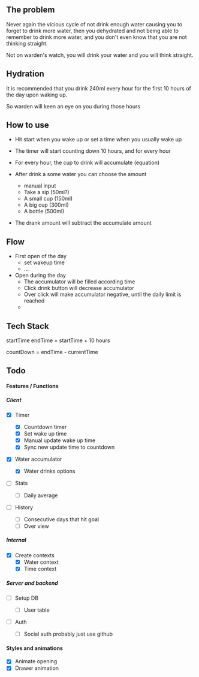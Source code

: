 ## The problem

Never again the vicious cycle of not drink enough water causing you to forget to drink more water, then you dehydrated and not being able to remember to drink more water, and you don't even know that you are not thinking straight.

Not on warden's watch, you will drink your water and you will think straight.

## Hydration

It is recommended that you drink 240ml every hour for the first 10 hours of the day upon waking up.

So warden will keen an eye on you during those hours

## How to use

- Hit start when you wake up or set a time when you usually wake up
- The timer will start counting down 10 hours, and for every hour
- For every hour, the cup to drink will accumulate (equation)
- After drink a some water you can choose the amount

  - manual input
  - Take a sip (50ml?)
  - A small cup (150ml)
  - A big cup (300ml)
  - A bottle (500ml)

- The drank amount will subtract the accumulate amount

## Flow

- First open of the day
  - set wakeup time
  - ...
- Open during the day
  - The accumulator will be filled according time
  - Click drink button will decrease accumulator
  - Over click will make accumulator negative, until the daily limit is reached
  -

## Tech Stack

startTime
endTime = startTime + 10 hours

countDown = endTime - currentTime

## Todo

#### Features / Functions

##### Client

- [x] Timer

  - [x] Countdown timer
  - [x] Set wake up time
  - [x] Manual update wake up time
  - [x] Sync new update time to countdown

- [x] Water accumulator

  - [x] Water drinks options

- [ ] Stats

  - [ ] Daily average

- [ ] History
  - [ ] Consecutive days that hit goal
  - [ ] Over view

##### Internal

- [x] Create contexts
  - [x] Water context
  - [x] Time context

##### Server and backend

- [ ] Setup DB

  - [ ] User table

- [ ] Auth
  - [ ] Social auth probably just use github

#### Styles and animations

- [x] Animate opening
- [x] Drawer animation
